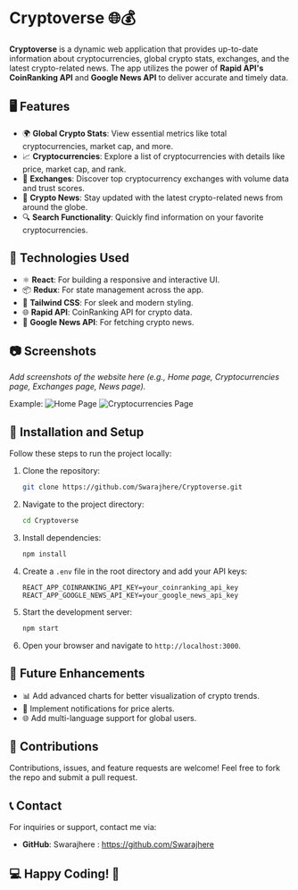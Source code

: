 # Cryptoverse 🌐💰

**Cryptoverse** is a dynamic web application that provides up-to-date information about cryptocurrencies, global crypto stats, exchanges, and the latest crypto-related news. The app utilizes the power of **Rapid API's CoinRanking API** and **Google News API** to deliver accurate and timely data.

## 🖥️ Features

- 🌍 **Global Crypto Stats**: View essential metrics like total cryptocurrencies, market cap, and more.
- 📈 **Cryptocurrencies**: Explore a list of cryptocurrencies with details like price, market cap, and rank.
- 💱 **Exchanges**: Discover top cryptocurrency exchanges with volume data and trust scores.
- 📰 **Crypto News**: Stay updated with the latest crypto-related news from around the globe.
- 🔍 **Search Functionality**: Quickly find information on your favorite cryptocurrencies.

## 🚀 Technologies Used

- ⚛️ **React**: For building a responsive and interactive UI.
- 📦 **Redux**: For state management across the app.
- 🎨 **Tailwind CSS**: For sleek and modern styling.
- 🌐 **Rapid API**: CoinRanking API for crypto data.
- 📰 **Google News API**: For fetching crypto news.

## 📷 Screenshots

_Add screenshots of the website here (e.g., Home page, Cryptocurrencies page, Exchanges page, News page)._

Example:
![Home Page](#)
![Cryptocurrencies Page](#)

## 🔧 Installation and Setup

Follow these steps to run the project locally:

1. Clone the repository:

   ```bash
   git clone https://github.com/Swarajhere/Cryptoverse.git
   ```

2. Navigate to the project directory:

   ```bash
   cd Cryptoverse
   ```

3. Install dependencies:

   ```bash
   npm install
   ```

4. Create a `.env` file in the root directory and add your API keys:

   ```
   REACT_APP_COINRANKING_API_KEY=your_coinranking_api_key
   REACT_APP_GOOGLE_NEWS_API_KEY=your_google_news_api_key
   ```

5. Start the development server:

   ```bash
   npm start
   ```

6. Open your browser and navigate to `http://localhost:3000`.

## 🌟 Future Enhancements

- 📊 Add advanced charts for better visualization of crypto trends.
- 🔔 Implement notifications for price alerts.
- 🌐 Add multi-language support for global users.

## 🙌 Contributions

Contributions, issues, and feature requests are welcome! Feel free to fork the repo and submit a pull request.

## 📞 Contact

For inquiries or support, contact me via:

- **GitHub**: Swarajhere : https://github.com/Swarajhere

## 💻 Happy Coding! 🚀
